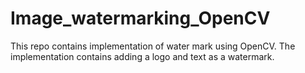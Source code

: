 # Image_watermarking_OpenCV
This repo contains implementation of water mark using OpenCV. The implementation contains adding a logo and text as a watermark.
